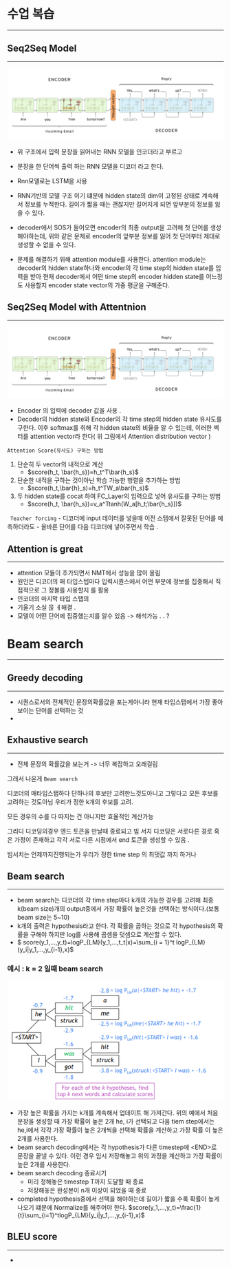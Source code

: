 
# 수업 복습
---

## Seq2Seq Model
---
![S2S.PNG](S2S.PNG)

- 위 구조에서 입력 문장을 읽어내는 RNN  모델을 인코더라고 부르고
- 문장을 한 단어씩 출력 하는 RNN 모델을 디코더 라고 한다.
- Rnn모델로는 LSTM을 사용


- RNN기반의 모델 구조 이기 떄문에 hidden state의 dim이 고정된 상태로 계속해서 정보를 누적한다. 길이가 짧을 때는 괜찮지만 길어지게 되면 앞부분의 정보를 잃을 수 있다.
- decoder에서 SOS가 들어오면 encoder의 최종 output을 고려해 첫 단어를 생성해야하는데, 위와 같은 문제로 encoder의 앞부분 정보를 잃어 첫 단어부터 제대로 생성할 수 없을 수 있다.
- 문제를 해결하기 위해 attention module를 사용한다. attention module는 decoder의 hidden state하나와 encoder의 각 time step의 hidden state를 입력을 받아 현재 decoder에서 어떤 time step의 encoder hidden  state를 어느정도 사용할지 encoder state vector의 가중 평균을 구해준다.


## Seq2Seq Model with Attentnion
---
![S2S.PNG](S2S.PNG)
- Encoder 의 입력에 decoder 값을 사용 .
- Decoder의 hidden state와 Encoder의 각 time step의 hidden state 유사도를 구한다. 이후 softmax를 취해 각 hidden state의 비율을 알 수 있는데, 이러한 벡터를 attention vector라 한다( 위 그림에서 Attention distribution vector )


`Attention Score(유사도) 구하는 방법`

1. 단순히 두 vector의 내적으로 계산 
    - $score(h_t, \bar{h_s})=h_t^T\bar{h_s}$
2. 단순한 내적을 구하는 것이아닌 학습 가능한 행렬을 추가하는 방법 
    - $score(h_t,\bar{h}_s)=h_t^TW_a\bar{h_s}$
3. 두 hidden state를 cocat 하여 FC_Layer의 입력으로 넣어 유사도를 구하는 방법
    - $score(h_t, \bar{h_s})=v_a^Ttanh(W_a[h_t;\bar{h_s}])$

` Teacher forcing`
    - 디코더에 input 데이터를 넣을때 이전 스텝에서 잘못된 단어를 예측하더라도
    - 올바른 단어를 다음 디코더에 넣어주면서 학습 .

## Attention is great
---
- attention 모듈이 추가되면서 NMT에서 성능을 많이 올림
- 원인은 디코더의 매 타입스텝마다 입력시퀀스에서 어떤 부분에 정보를 집중해서 직접적으로 그 정볼를 사용할지 를 활용
- 인코더의 마지막 타입 스탭의 
- 기울기 소실 묹 ㅔ해결 .
- 모델이 어떤 단어에 집중했는지를 알수 있음  -> 해석가능 . . ? 


# Beam search
---

## Greedy decoding
---
- 시퀀스로서의 전체적인 문장의확률값을 포는게아니라 현재 타입스탭에서 가장 좋아보이는 단어를 선택하는 것
- 

## Exhaustive search
---
- 전체 문장의 확률값을 보는거 -> 너무 복잡하고 오래걸림


그래서 나온게 `Beam search`

디코더의 매타입스탭하다 단하나의 후보만 고려한느것도아니고 그렇다고 모든 후보를 고려하는 것도아님 우리가 정한 k개의 후보를 고려.

모든 경우의 수를 다 따지는 건 아니지만 효율적인 계산가능


그리디 디코딩의경우 엔드 토큰을 만날때 종료되고
빔 서치 디코딩은 서로다른 경로 혹은 가정이 존재하고 각각 서로 다른 시점에서 end 토큰을 생성할 수 있음 .

빔서치는 언제까지진행되는가
우리가 정한 time step 의 최댓값 까지 하거나 

## Beam search
---
- beam search는 디코더의 각 time step마다 k개의 가능한 경우를 고려해 최종k(beam size)개의 output중에서 가장 확률이 높은것을 선택하는 방식이다.(보통 beam size는 5~10)
- k개의 출력은 hypothesis라고 한다. 각 확률을 곱하는 것으로 각 hypothesis의 확률을 구해야 하지만 log를 사용해 곱셈을 덧셈으로 계산할 수 있다.
- $
score(y_1,...,y_t)=logP_{LM}(y_1,...,t_t|x)=\sum_{i = 1}^t logP_{LM}(y_i|y_1,...,y_{i-1},x)$


###  예시 : k = 2 일떄 beam search
![beam_search.PNG](beam_search.PNG)


- 가장 높은 확률을 가지는 k개를 계속해서 업데이트 해 가져간다.
위의 예에서 처음 문장을 생성할 때 가장 확률이 높은 2개 he, i가 선택되고 다음 tiem step에서는 he,i에서 각각 가장 확률이 높은 2개씩을 선택해 확률을 계산하고 가장 확률 이 높은 2개를 사용한다.
- beam search decoding에서는 각 hypothesis가 다른 timestep에 <END\>로 문장을 끝낼 수 있다. 이런 경우 임시 저장해놓고 위의 과정을 계산하고 가장 확률이 높은 2개를 사용한다.
- beam search decoding 종료시기
    - 미리 정해놓은 timestep T까지 도달할 때 종료
    - 저장해놓은 완성본이 n개 이상이 되었을 때 종료
- completed hypothesis중에서 선택을 해야하는데 길이가 짧을 수록 확률이 높게 나오기 떄문에 Normalize를 해주어야 한다. 
$score(y_1,...,y_t)=\frac{1}{t}\sum_{i=1}^tlogP_{LM}(y_i|y_1,...,y_{i-1},x)$
   

## BLEU score
---

- 


```python

```


```python

```
